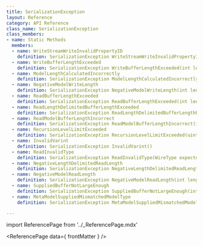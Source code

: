 ```yaml
---
title: SerializationException
layout: Reference
category: API Reference
class_name: SerializationException
class_members:
- name: Static Methods
  members:
  - name: WriteStreamWriteInvalidPropertyID
    definition: SerializationException WriteStreamWriteInvalidPropertyID(uint propertyID)
  - name: WriteBufferLengthExceeded
    definition: SerializationException WriteBufferLengthExceeded(int length)
  - name: ModelLengthCalculatedIncorrectly
    definition: SerializationException ModelLengthCalculatedIncorrectly(Type modelType, int actualLength, int calculatedLength)
  - name: NegativeModelWriteLength
    definition: SerializationException NegativeModelWriteLength(int length)
  - name: ReadBufferLengthExceeded
    definition: SerializationException ReadBufferLengthExceeded(int length)
  - name: ReadLengthDelimitedBufferLengthExceeded
    definition: SerializationException ReadLengthDelimitedBufferLengthExceeded(int length)
  - name: ReadModelBufferLengthIncorrect
    definition: SerializationException ReadModelBufferLengthIncorrect(int readLength, int expectedLength)
  - name: RecursionLevelLimitExceeded
    definition: SerializationException RecursionLevelLimitExceeded(uint recursionLevelLimit)
  - name: InvalidVarint
    definition: SerializationException InvalidVarint()
  - name: ReadInvalidType
    definition: SerializationException ReadInvalidType(WireType expectedWireType, WireType wireType)
  - name: NegativeLengthDelimitedReadLength
    definition: SerializationException NegativeLengthDelimitedReadLength(int length)
  - name: NegativeModelReadLength
    definition: SerializationException NegativeModelReadLength(int length)
  - name: SuppliedBufferNotLargeEnough
    definition: SerializationException SuppliedBufferNotLargeEnough(int length, int maxLength)
  - name: MetaModelSuppliedMismatchedModelType
    definition: SerializationException MetaModelSuppliedMismatchedModelType(uint serverModelType, uint localModelType)

---
```

import ReferencePage from '../_ReferencePage.mdx'

<ReferencePage data={ frontMatter } />
